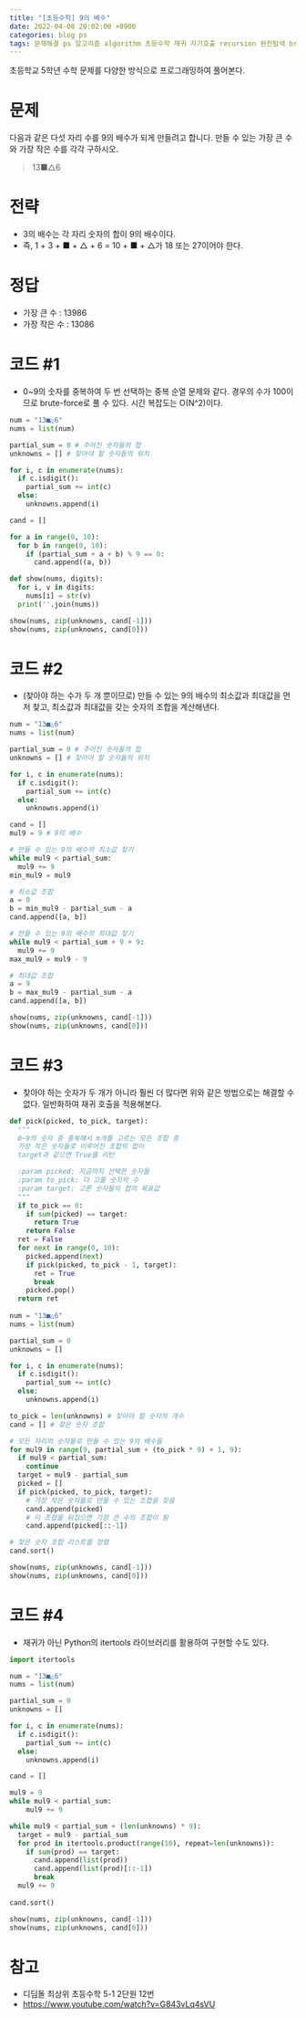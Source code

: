 ```yaml
---
title: "[초등수학] 9의 배수"
date: 2022-04-08 20:02:00 +0900
categories: blog ps
tags: 문제해결 ps 알고리즘 algorithm 초등수학 재귀 자기호출 recursion 완전탐색 brute-force
---
```


초등학교 5학년 수학 문제를 다양한 방식으로 프로그래밍하여 풀어본다.

# 문제
다음과 같은 다섯 자리 수를 9의 배수가 되게 만들려고 합니다. 만들 수 있는 가장 큰 수와 가장 작은 수를 각각 구하시오.
  > 13■△6

# 전략
* 3의 배수는 각 자리 숫자의 합이 9의 배수이다.
* 즉, 1 + 3 + ■ + △ + 6 = 10 + ■ + △가 18 또는 27이어야 한다.

# 정답
* 가장 큰 수 : 13986
* 가장 작은 수 : 13086

# 코드 #1  
* 0~9의 숫자를 중복하여 두 번 선택하는 중복 순열 문제와 같다. 경우의 수가 100이므로 brute-force로 풀 수 있다. 시간 복잡도는 O(N^2)이다.

```python
num = "13■△6"
nums = list(num)

partial_sum = 0 # 주어진 숫자들의 합
unknowns = [] # 찾아야 할 숫자들의 위치

for i, c in enumerate(nums):
  if c.isdigit():
    partial_sum += int(c)
  else:
    unknowns.append(i)

cand = []

for a in range(0, 10):
  for b in range(0, 10):
    if (partial_sum + a + b) % 9 == 0:
      cand.append((a, b))

def show(nums, digits):
  for i, v in digits:
    nums[i] = str(v)
  print(''.join(nums))

show(nums, zip(unknowns, cand[-1]))
show(nums, zip(unknowns, cand[0]))
```

# 코드 #2
* (찾아야 하는 수가 두 개 뿐이므로) 만들 수 있는 9의 배수의 최소값과 최대값을 먼저 찾고, 최소값과 최대값을 갖는 숫자의 조합을 계산해낸다.

```python
num = "13■△6"
nums = list(num)

partial_sum = 0 # 주어진 숫자들의 합
unknowns = [] # 찾아야 할 숫자들의 위치

for i, c in enumerate(nums):
  if c.isdigit():
    partial_sum += int(c)
  else:
    unknowns.append(i)

cand = []
mul9 = 9 # 9의 배수

# 만들 수 있는 9의 배수의 최소값 찾기
while mul9 < partial_sum:
  mul9 += 9
min_mul9 = mul9

# 최소값 조합
a = 0
b = min_mul9 - partial_sum - a
cand.append([a, b])

# 만들 수 있는 9의 배수의 최대값 찾기
while mul9 < partial_sum + 9 + 9:
  mul9 += 9
max_mul9 = mul9 - 9

# 최대값 조합
a = 9
b = max_mul9 - partial_sum - a
cand.append([a, b])

show(nums, zip(unknowns, cand[-1]))
show(nums, zip(unknowns, cand[0]))
```

# 코드 #3
* 찾아야 하는 숫자가 두 개가 아니라 훨씬 더 많다면 위와 같은 방법으로는 해결할 수 없다. 일반화하여 재귀 호출을 적용해본다.

```python
def pick(picked, to_pick, target):
  """ 
  0~9의 숫자 중 중복해서 m개를 고르는 모든 조합 중
  가장 작은 숫자들로 이루어진 조합의 합이 
  target과 같으면 True를 리턴

  :param picked: 지금까지 선택한 숫자들
  :param to_pick: 더 고를 숫자의 수
  :param target: 고른 숫자들의 합의 목표값
  """
  if to_pick == 0:
    if sum(picked) == target:
      return True
    return False
  ret = False
  for next in range(0, 10):
    picked.append(next)
    if pick(picked, to_pick - 1, target):
      ret = True
      break
    picked.pop()
  return ret
  
num = "13■△6"
nums = list(num)

partial_sum = 0
unknowns = []

for i, c in enumerate(nums):
  if c.isdigit():
    partial_sum += int(c)
  else:
    unknowns.append(i)

to_pick = len(unknowns) # 찾아야 할 숫자의 개수
cand = [] # 찾은 숫자 조합

# 모든 자리의 숫자들로 만들 수 있는 9의 배수들
for mul9 in range(9, partial_sum + (to_pick * 9) + 1, 9):
  if mul9 < partial_sum:
    continue
  target = mul9 - partial_sum
  picked = []
  if pick(picked, to_pick, target):
    # 가장 작은 숫자들로 만들 수 있는 조합을 찾음
    cand.append(picked)
    # 이 조합을 뒤집으면 가장 큰 수의 조합이 됨
    cand.append(picked[::-1])

# 찾은 숫자 조합 리스트를 정렬
cand.sort()

show(nums, zip(unknowns, cand[-1]))
show(nums, zip(unknowns, cand[0]))
```

# 코드 #4
* 재귀가 아닌 Python의 itertools 라이브러리를 활용하여 구현할 수도 있다.

```python
import itertools

num = "13■△6"
nums = list(num)

partial_sum = 0
unknowns = []

for i, c in enumerate(nums):
  if c.isdigit():
    partial_sum += int(c)
  else:
    unknowns.append(i)

cand = []

mul9 = 9
while mul9 < partial_sum:
    mul9 += 9

while mul9 < partial_sum + (len(unknowns) * 9):
  target = mul9 - partial_sum
  for prod in itertools.product(range(10), repeat=len(unknowns)):
    if sum(prod) == target:
      cand.append(list(prod))
      cand.append(list(prod)[::-1])
      break
  mul9 += 9
  
cand.sort()

show(nums, zip(unknowns, cand[-1]))
show(nums, zip(unknowns, cand[0]))
```

# 참고
* 디딤돌 최상위 초등수학 5-1 2단원 12번
* https://www.youtube.com/watch?v=G843vLq4sVU
